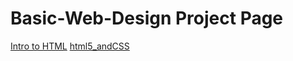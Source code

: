 # Basic-Web-Design Project Page

<a href="intro_to_html/index.html" target="blank">Intro to HTML</a>
<a href="html5_andCSS/index.html" target="blank">html5_andCSS</a>